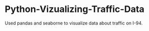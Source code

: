 # Python-Vizualizing-Traffic-Data
Used pandas and seaborne to visualize data about traffic on I-94.
